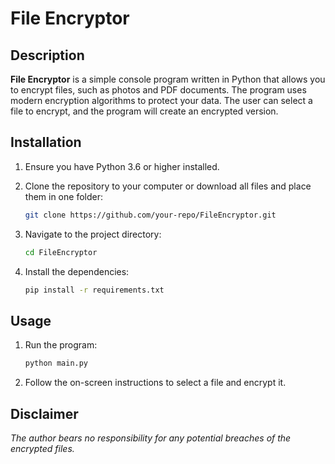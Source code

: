 # File Encryptor

## Description

**File Encryptor** is a simple console program written in Python that allows you to encrypt files, such as photos and PDF documents. The program uses modern encryption algorithms to protect your data. The user can select a file to encrypt, and the program will create an encrypted version.

## Installation

1. Ensure you have Python 3.6 or higher installed.

2. Clone the repository to your computer or download all files and place them in one folder:

    ```bash
    git clone https://github.com/your-repo/FileEncryptor.git
    ```

3. Navigate to the project directory:

    ```bash
    cd FileEncryptor
    ```

4. Install the dependencies:

    ```bash
    pip install -r requirements.txt
    ```

## Usage

1. Run the program:

    ```bash
    python main.py
    ```

2. Follow the on-screen instructions to select a file and encrypt it.

## Disclaimer

*The author bears no responsibility for any potential breaches of the encrypted files.*
